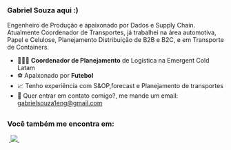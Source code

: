 ### Gabriel Souza aqui :)
Engenheiro de Produção e apaixonado por Dados e Supply Chain. Atualmente Coordenador de Transportes, já trabalhei na área automotiva, Papel e Celulose, Planejamento Distribuição de B2B e B2C, e em Transporte de Containers.

- 👨🏻‍💻 **Coordenador de Planejamento** de Logística na Emergent Cold Latam
- ⚽ Apaixonado por **Futebol**
- 📈 Tenho experiência com S&OP,forecast e Planejamento de transportes
- 📧 Quer entrar em contato comigo?, me mande um email: gabrielsouza1eng@gmail.com

##

### Você também me encontra em:
&nbsp;<a href="https://www.linkedin.com/in/gabrielsouzalog/">
  <img src="https://img.shields.io/badge/linkedin-%230077B5.svg?style=for-the-badge&logo=linkedin&logoColor=white">
</a>&nbsp;

